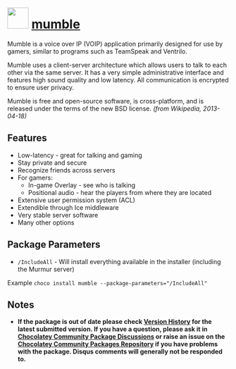 # <img src="https://cdn.jsdelivr.net/gh/chocolatey-community/chocolatey-coreteampackages@edba4a5849ff756e767cba86641bea97ff5721fe/icons/mumble.svg" width="48" height="48"/> [mumble](https://chocolatey.org/packages/mumble)


Mumble is a voice over IP (VOIP) application primarily designed for use by gamers, similar to programs such as TeamSpeak and Ventrilo.

Mumble uses a client-server architecture which allows users to talk to each other via the same server. It has a very simple administrative interface and features high sound quality and low latency. All communication is encrypted to ensure user privacy.

Mumble is free and open-source software, is cross-platform, and is released under the terms of the new BSD license. *(from Wikipedia, 2013-04-18)*

## Features

- Low-latency - great for talking and gaming
- Stay private and secure
- Recognize friends across servers
- For gamers:
  - In-game Overlay - see who is talking
  - Positional audio - hear the players from where they are located
- Extensive user permission system (ACL)
- Extendible through Ice middleware
- Very stable server software
- Many other options

## Package Parameters

- `/IncludeAll` - Will install everything available in the installer (including the Murmur server)

Example `choco install mumble --package-parameters="/IncludeAll"`

## Notes

- **If the package is out of date please check [Version History](#versionhistory) for the latest submitted version. If you have a question, please ask it in [Chocolatey Community Package Discussions](https://github.com/chocolatey-community/chocolatey-packages/discussions) or raise an issue on the [Chocolatey Community Packages Repository](https://github.com/chocolatey-community/chocolatey-packages/issues) if you have problems with the package. Disqus comments will generally not be responded to.**
